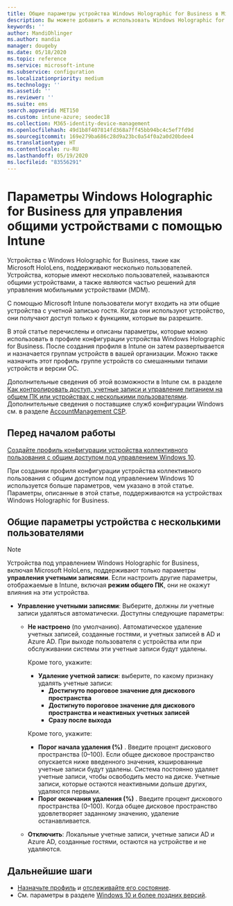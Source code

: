 ```yaml
---
title: Общие параметры устройства Windows Holographic for Business в Microsoft Intune — Azure | Документация Майкрософт
description: Вы можете добавить и использовать Windows Holographic for Business для настройки устройств, которые находятся в совместном доступе или используются несколькими пользователями в Microsoft Intune. См. список параметров управления учетными записями и их функций на устройствах, включая Microsoft HoloLens.
keywords: ''
author: MandiOhlinger
ms.author: mandia
manager: dougeby
ms.date: 05/18/2020
ms.topic: reference
ms.service: microsoft-intune
ms.subservice: configuration
ms.localizationpriority: medium
ms.technology: ''
ms.assetid: ''
ms.reviewer: ''
ms.suite: ems
search.appverid: MET150
ms.custom: intune-azure; seodec18
ms.collection: M365-identity-device-management
ms.openlocfilehash: 49d1b8f407814fd368a7ff45bb94bc4c5ef7fd9d
ms.sourcegitcommit: 169e279ba686c28d9a23bc0a54f0a2a0d20bdee4
ms.translationtype: HT
ms.contentlocale: ru-RU
ms.lasthandoff: 05/19/2020
ms.locfileid: "83556291"
---
```

# <a name="windows-holographic-for-business-settings-to-manage-shared-devices-using-intune"></a>Параметры Windows Holographic for Business для управления общими устройствами с помощью Intune

Устройства с Windows Holographic for Business, такие как Microsoft HoloLens, поддерживают несколько пользователей. Устройства, которые имеют несколько пользователей, называются общими устройствами, а также являются частью решений для управления мобильными устройствами (MDM).

С помощью Microsoft Intune пользователи могут входить на эти общие устройства с учетной записью гостя. Когда они используют устройство, они получают доступ только к функциям, которые вы разрешите.

В этой статье перечислены и описаны параметры, которые можно использовать в профиле конфигурации устройства Windows Holographic for Business. После создания профиля в Intune он затем развертывается и назначается группам устройств в вашей организации. Можно также назначить этот профиль группе устройств со смешанными типами устройств и версии ОС.

Дополнительные сведения об этой возможности в Intune см. в разделе [Как контролировать доступ, учетные записи и управление питанием на общем ПК или устройствах с несколькими пользователями](shared-user-device-settings.md). Дополнительные сведения о поставщике служб конфигурации Windows см. в разделе [AccountManagement CSP](https://docs.microsoft.com/windows/client-management/mdm/accountmanagement-csp).

## <a name="before-your-begin"></a>Перед началом работы

[Создайте профиль конфигурации устройства коллективного пользования с общим доступом под управлением Windows 10](shared-user-device-settings.md).

При создании профиля конфигурации устройства коллективного пользования с общим доступом под управлением Windows 10 используется больше параметров, чем указано в этой статье. Параметры, описанные в этой статье, поддерживаются на устройствах Windows Holographic for Business.

## <a name="shared-multi-user-device-settings"></a>Общие параметры устройства с несколькими пользователями

> [!NOTE]
> Устройства под управлением Windows Holographic for Business, включая Microsoft HoloLens, поддерживают только параметры **управления учетными записями**. Если настроить другие параметры, отображаемые в Intune, включая **режим общего ПК**, они не окажут влияния на эти устройства.

- **Управление учетными записями**: Выберите, должны ли учетные записи удаляться автоматически. Доступны следующие параметры:
  - **Не настроено** (по умолчанию). Автоматическое удаление учетных записей, созданные гостями, и учетных записей в AD и Azure AD. При выходе пользователя с устройства или при обслуживании системы эти учетные записи будут удалены.

    Кроме того, укажите:

    - **Удаление учетной записи**: выберите, по какому признаку удалять учетные записи:
      - **Достигнуто пороговое значение для дискового пространства**
      - **Достигнуто пороговое значение для дискового пространства и неактивных учетных записей**
      - **Сразу после выхода**

    Кроме того, укажите:

    - **Порог начала удаления (%)** . Введите процент дискового пространства (0–100). Если общее дисковое пространство опускается ниже введенного значения, кэшированные учетные записи будут удалены. Система постоянно удаляет учетные записи, чтобы освободить место на диске. Учетные записи, которые остаются неактивными дольше других, удаляются первыми.
    - **Порог окончания удаления (%)** . Введите процент дискового пространства (0–100). Когда общее дисковое пространство удовлетворяет заданному значению, удаление останавливается.

  - **Отключить**: Локальные учетные записи, учетные записи AD и Azure AD, созданные гостями, остаются на устройстве и не удаляются.

## <a name="next-steps"></a>Дальнейшие шаги

- [Назначьте профиль](device-profile-assign.md) и [отслеживайте его состояние](device-profile-monitor.md).
- См. параметры в разделе [Windows 10 и более поздних версий](shared-user-device-settings-windows.md).
